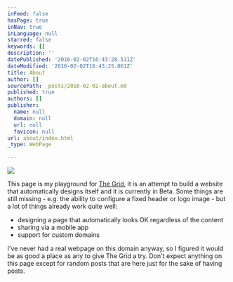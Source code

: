 ```yaml
---
inFeed: false
hasPage: true
inNav: true
inLanguage: null
starred: false
keywords: []
description: ''
datePublished: '2016-02-02T16:43:28.511Z'
dateModified: '2016-02-02T16:43:25.061Z'
title: About
author: []
sourcePath: _posts/2016-02-02-about.md
published: true
authors: []
publisher:
  name: null
  domain: null
  url: null
  favicon: null
url: about/index.html
_type: WebPage

---
```

![](https://the-grid-user-content.s3-us-west-2.amazonaws.com/1370d089-97ea-4391-b7c3-308ee22a6c78.png)

This page is my playground for [The Grid][0], it is an attempt to build a website that automatically designs itself and it is currently in Beta. Some things are still missing - e.g. the ability to configure a fixed header or logo image - but a lot of things already work quite well:

- designing a page that automatically looks OK regardless of the content   
- sharing via a mobile app  
- support for custom domains

I've never had a real webpage on this domain anyway, so I figured it would be as good a place as any to give The Grid a try. Don't expect anything on this page except for random posts that are here just for the sake of having posts.

[0]: http://thegrid.io/